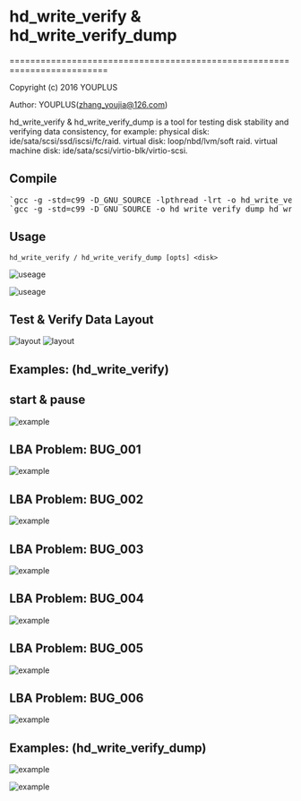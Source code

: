 # hd_write_verify & hd_write_verify_dump
=========================================================================

Copyright (c) 2016 YOUPLUS

Author: YOUPLUS(<zhang_youjia@126.com>)

hd_write_verify & hd_write_verify_dump is a tool for testing disk stability and verifying data consistency, for example: physical disk: ide/sata/scsi/ssd/iscsi/fc/raid. virtual disk: loop/nbd/lvm/soft raid. virtual machine disk: ide/sata/scsi/virtio-blk/virtio-scsi.

## Compile
<pre>
`gcc -g -std=c99 -D_GNU_SOURCE -lpthread -lrt -o hd_write_verify hd_write_verify.h hd_write_verify.c`
`gcc -g -std=c99 -D_GNU_SOURCE -o hd_write_verify_dump hd_write_verify.h hd_write_verify_dump.c`
</pre>

## Usage
`hd_write_verify / hd_write_verify_dump [opts] <disk>`

![useage](./test/hd_write_verify%20help.png)

![useage](./test/hd_write_verify_dump%20help.png)

## Test & Verify Data Layout
![layout](./test/hd_write_verify%20V0.05.png)
![layout](./test/layout.png)

## Examples: (hd_write_verify)
## start & pause
![example](./test/pause%20%26%20start.png)

## LBA Problem: BUG_001
![example](./test/BUG_001.png)

## LBA Problem: BUG_002
![example](./test/BUG_002.png)

## LBA Problem: BUG_003
![example](./test/BUG_003.png)

## LBA Problem: BUG_004
![example](./test/BUG_004\(2\).png)

## LBA Problem: BUG_005
![example](./test/BUG_005.png)

## LBA Problem: BUG_006
![example](./test/BUG_006\(3\).png)

## Examples: (hd_write_verify_dump)
![example](./test/hd_write_verify_dump.png)

![example](./test/hd_write_verify_dump\(4\).png)
